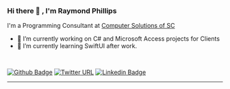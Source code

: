### Hi there 👋 , I'm Raymond Phillips

I'm a Programming Consultant at [Computer Solutions of SC](http://www.computersolutionssc.com/)

- 🔭 I’m currently working on C# and Microsoft Access projects for Clients
- 🌱 I’m currently learning SwiftUI after work.

<br>

[![Github Badge](https://img.shields.io/badge/-Github-000?style=flat-square&logo=Github&logoColor=white&link=https://github.com/eyeonpower)](https://github.com/eyeonpower)
[![Twitter URL](https://img.shields.io/twitter/url?style=social&url=https%3A%2F%2Ftwitter.com%2Feyeonpower)](https%3A%2F%2Ftwitter.com%2Feyeonpower)
[![Linkedin Badge](https://img.shields.io/badge/-LinkedIn-blue?style=flat-square&logo=Linkedin&logoColor=white&link=https://www.linkedin.com/in/raymondlphillips/)](https://www.linkedin.com/in/raymondlphillips/)

<hr>

<!--
**eyeonpower/eyeonpower** is a ✨ _special_ ✨ repository because its `README.md` (this file) appears on your GitHub profile.

Here are some ideas to get you started:

- 🔭 I’m currently working on ...
- 🌱 I’m currently learning ...
- 👯 I’m looking to collaborate on ...
- 🤔 I’m looking for help with ...
- 💬 Ask me about ...
- 📫 How to reach me: ...
- 😄 Pronouns: ...
- ⚡ Fun fact: ...
-->

